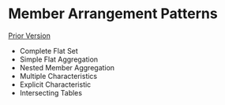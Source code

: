 
# Member Arrangement Patterns

[Prior Version](http://xbrlsite.azurewebsites.net/DigitalFinancialReporting/MemberArrangementPatterns/2017-05-07/)

* Complete Flat Set
* Simple Flat Aggregation
* Nested Member Aggregation
* Multiple Characteristics
* Explicit Characteristic
* Intersecting Tables

